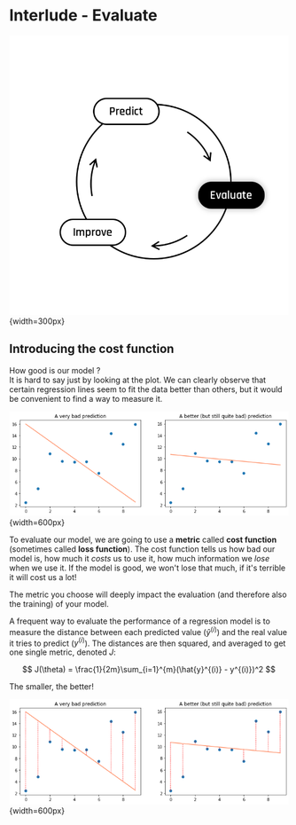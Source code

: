 # Interlude - Evaluate

![cycle_evaluate](../assets/Evaluate.png){width=300px}

## Introducing the cost function

How good is our model ?  
It is hard to say just by looking at the plot. We can clearly observe that certain regression lines seem to fit the data better than others, but it would be convenient to find a way to measure it. 

![plot_bad_prediction](../assets/bad_prediction.png){width=600px}

To evaluate our model, we are going to use a **metric** called **cost function** (sometimes called **loss function**). The cost function tells us how bad our model is, how much it *costs* us to use it, how much information we *lose* when we use it. If the model is good, we won't lose that much, if it's terrible it will cost us a lot!    

The metric you choose will deeply impact the evaluation (and therefore also the training) of your model.   

A frequent way to evaluate the performance of a regression model is to measure the distance between each predicted value ($\hat{y}^{(i)}$) and the real value it tries to predict (${y}^{(i)}$). The distances are then squared, and averaged to get one single metric, denoted $J$:  

$$
J(\theta) = \frac{1}{2m}\sum_{i=1}^{m}(\hat{y}^{(i)} - y^{(i)})^2
$$

The smaller, the better! 

![plot_bad_pred_with_distance](../assets/bad_pred_with_distance.png){width=600px}
